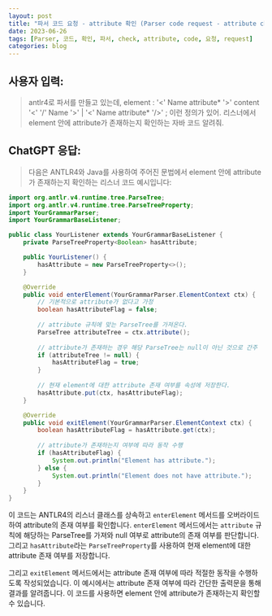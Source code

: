 ```yaml
---
layout: post
title: "파서 코드 요청 - attribute 확인 (Parser code request - attribute check)"
date: 2023-06-26
tags: [Parser, 코드, 확인, 파서, check, attribute, code, 요청, request]
categories: blog
---
```


## 사용자 입력:
> antlr4로 파서를 만들고 있는데, element     :   '<' Name attribute* '>' content '<' '/' Name '>'
            |   '<' Name attribute* '/>'
            ; 이런 정의가 있어. 리스너에서 element 안에 attribute가 존재하는지 확인하는 자바 코드 알려줘.

## ChatGPT 응답:
> 다음은 ANTLR4와 Java를 사용하여 주어진 문법에서 element 안에 attribute가 존재하는지 확인하는 리스너 코드 예시입니다:

```java
import org.antlr.v4.runtime.tree.ParseTree;
import org.antlr.v4.runtime.tree.ParseTreeProperty;
import YourGrammarParser;
import YourGrammarBaseListener;

public class YourListener extends YourGrammarBaseListener {
    private ParseTreeProperty<Boolean> hasAttribute;

    public YourListener() {
        hasAttribute = new ParseTreeProperty<>();
    }

    @Override
    public void enterElement(YourGrammarParser.ElementContext ctx) {
        // 기본적으로 attribute가 없다고 가정
        boolean hasAttributeFlag = false;
        
        // attribute 규칙에 맞는 ParseTree를 가져온다.
        ParseTree attributeTree = ctx.attribute();
        
        // attribute가 존재하는 경우 해당 ParseTree는 null이 아닌 것으로 간주
        if (attributeTree != null) {
            hasAttributeFlag = true;
        }
        
        // 현재 element에 대한 attribute 존재 여부를 속성에 저장한다.
        hasAttribute.put(ctx, hasAttributeFlag);
    }

    @Override
    public void exitElement(YourGrammarParser.ElementContext ctx) {
        boolean hasAttributeFlag = hasAttribute.get(ctx);
        
        // attribute가 존재하는지 여부에 따라 동작 수행
        if (hasAttributeFlag) {
            System.out.println("Element has attribute.");
        } else {
            System.out.println("Element does not have attribute.");
        }
    }
}
```

이 코드는 ANTLR4의 리스너 클래스를 상속하고 `enterElement` 메서드를 오버라이드하여 attribute의 존재 여부를 확인합니다. `enterElement` 메서드에서는 `attribute` 규칙에 해당하는 ParseTree를 가져와 null 여부로 attribute의 존재 여부를 판단합니다. 그리고 `hasAttribute`라는 `ParseTreeProperty`를 사용하여 현재 element에 대한 attribute 존재 여부를 저장합니다.

그리고 `exitElement` 메서드에서는 attribute 존재 여부에 따라 적절한 동작을 수행하도록 작성되었습니다. 이 예시에서는 attribute 존재 여부에 따라 간단한 출력문을 통해 결과를 알려줍니다. 이 코드를 사용하면 element 안에 attribute가 존재하는지 확인할 수 있습니다.

